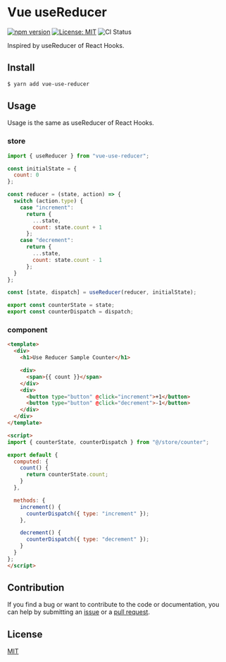 # Vue useReducer

[![npm version](https://badge.fury.io/js/vue-use-reducer.svg)](https://badge.fury.io/js/vue-use-reducer)
[![License: MIT](https://img.shields.io/badge/License-MIT-green.svg)](https://opensource.org/licenses/MIT)
![CI Status](https://github.com/mya-ake/vue-use-reducer/workflows/Main%20Workflow/badge.svg)

 Inspired by useReducer of React Hooks.

## Install

```bash
$ yarn add vue-use-reducer
```

## Usage

Usage is the same as useReducer of React Hooks.

### store

```js
import { useReducer } from "vue-use-reducer";

const initialState = {
  count: 0
};

const reducer = (state, action) => {
  switch (action.type) {
    case "increment":
      return {
        ...state,
        count: state.count + 1
      };
    case "decrement":
      return {
        ...state,
        count: state.count - 1
      };
  }
};

const [state, dispatch] = useReducer(reducer, initialState);

export const counterState = state;
export const counterDispatch = dispatch;
```

### component

```html
<template>
  <div>
    <h1>Use Reducer Sample Counter</h1>

    <div>
      <span>{{ count }}</span>
    </div>
    <div>
      <button type="button" @click="increment">+1</button>
      <button type="button" @click="decrement">-1</button>
    </div>
  </div>
</template>

<script>
import { counterState, counterDispatch } from "@/store/counter";

export default {
  computed: {
    count() {
      return counterState.count;
    }
  },

  methods: {
    increment() {
      counterDispatch({ type: "increment" });
    },

    decrement() {
      counterDispatch({ type: "decrement" });
    }
  }
};
</script>
```

## Contribution

If you find a bug or want to contribute to the code or documentation, you can help by submitting an [issue](https://github.com/mya-ake/vue-use-reducer/issues) or a [pull request](https://github.com/mya-ake/vue-use-reducer/pulls).

## License

[MIT](https://github.com/mya-ake/vue-use-reducer/blob/master/LICENSE)
